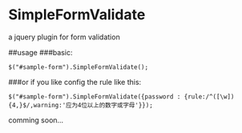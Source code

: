 SimpleFormValidate
==================

a jquery plugin for form validation


##usage
###basic:
```
$("#sample-form").SimpleFormValidate();
```
###or if you like config the rule like this:
```
$("#sample-form").SimpleFormValidate({password : {rule:/^([\w]){4,}$/,warning:'应为4位以上的数字或字母'}});
```

comming soon...
